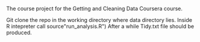 The course project for the Getting and Cleaning Data Coursera course. 

Git clone the repo in the working directory where data directory lies.
Inside R intepreter call source"run_analysis.R")
After a while Tidy.txt file should be produced.
